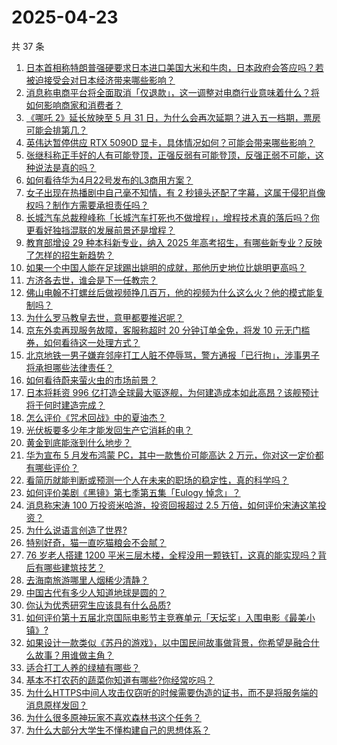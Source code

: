 # 2025-04-23

共 37 条

<!-- BEGIN -->
<!-- 最后更新时间 Wed Apr 23 2025 01:19:21 GMT+0800 (China Standard Time) -->

1. [日本首相称特朗普强硬要求日本进口美国大米和牛肉，日本政府会答应吗？若被迫接受会对日本经济带来哪些影响？](https://www.zhihu.com/question/1897991291586962200)
1. [消息称电商平台将全面取消「仅退款」，这一调整对电商行业意味着什么？将如何影响商家和消费者？](https://www.zhihu.com/question/1898080865973662500)
1. [《哪吒 2》延长放映至 5 月 31 日，为什么会再次延期？进入五一档期，票房可能会排第几？](https://www.zhihu.com/question/1897967366580691500)
1. [英伟达暂停供应 RTX 5090D 显卡，具体情况如何？可能会带来哪些影响？](https://www.zhihu.com/question/1897224478980809200)
1. [张继科称正手好的人有可能登顶，正强反弱有可能登顶，反强正弱不可能，这种说法是真的吗？](https://www.zhihu.com/question/1897703649792202200)
1. [如何看待华为4月22号发布的L3商用方案？](https://www.zhihu.com/question/1898105008437847300)
1. [女子出现在热播剧中自己毫不知情，有 2 秒镜头还配了字幕，这属于侵犯肖像权吗？制作方需要承担责任吗？](https://www.zhihu.com/question/1897390300189651000)
1. [长城汽车总裁穆峰称「长城汽车打死也不做增程」，增程技术真的落后吗？你更看好独挡混联的发展前景还是增程？](https://www.zhihu.com/question/1897746802142306300)
1. [教育部增设 29 种本科新专业，纳入 2025 年高考招生，有哪些新专业？反映了怎样的招生新趋势？](https://www.zhihu.com/question/1897959954473776400)
1. [如果一个中国人能在足球踢出姚明的成就，那他历史地位比姚明更高吗？](https://www.zhihu.com/question/1895553554913138000)
1. [方济各去世，谁会是下一任教宗？](https://www.zhihu.com/question/1897695631277027800)
1. [佛山电翰不打螺丝后做视频挣几百万，他的视频为什么这么火？他的模式能复制吗？](https://www.zhihu.com/question/1896626988447392000)
1. [为什么罗马教皇去世，意甲都要推迟呢？](https://www.zhihu.com/question/1897917099034276400)
1. [京东外卖再现服务故障，客服称超时 20 分钟订单全免，将发 10 元无门槛券，如何看待这一处理方式？](https://www.zhihu.com/question/1898004011774342700)
1. [北京地铁一男子嫌弃邻座打工人脏不停辱骂，警方通报「已行拘」，涉事男子将承担哪些法律责任？](https://www.zhihu.com/question/1897598981221093600)
1. [如何看待蔚来萤火虫的市场前景？](https://www.zhihu.com/question/1897041127921653200)
1. [日本将耗资 996 亿打造全球最大驱逐舰，为何建造成本如此高昂？该舰预计将于何时建造完成？](https://www.zhihu.com/question/1897611084057265000)
1. [怎么评价《咒术回战》中的夏油杰？](https://www.zhihu.com/question/428859226)
1. [光伏板要多少年才能发回生产它消耗的电？](https://www.zhihu.com/question/8943495780)
1. [黄金到底能涨到什么地步？](https://www.zhihu.com/question/1895842686189168600)
1. [华为宣布 5 月发布鸿蒙 PC，其中一款售价可能高达 2 万元，你对这一定价都有哪些评价？](https://www.zhihu.com/question/1896159845276696600)
1. [看简历就能判断或预测一个人在未来的职场的稳定性，真的科学吗？](https://www.zhihu.com/question/591909441)
1. [如何评价美剧《黑镜》第七季第五集「Eulogy 悼念」？](https://www.zhihu.com/question/1894065695983118000)
1. [消息称宋涛 100 万投资米哈游，投资回报超过 2.5 万倍，如何评价宋涛这笔投资？](https://www.zhihu.com/question/1897396503166838800)
1. [为什么说语言创造了世界?](https://www.zhihu.com/question/402371778)
1. [特别好奇，猫一直吃猫粮会不会腻？](https://www.zhihu.com/question/614835046)
1. [76 岁老人搭建 1200 平米三层木楼，全程没用一颗铁钉，这真的能实现吗？背后有哪些建筑技艺？](https://www.zhihu.com/question/1897347242664358700)
1. [去海南旅游哪里人烟稀少清静？](https://www.zhihu.com/question/650156353)
1. [中国古代有多少人知道地球是圆的？](https://www.zhihu.com/question/1894538273952612900)
1. [你认为优秀研究生应该具有什么品质?](https://www.zhihu.com/question/1895407676999046100)
1. [如何评价第十五届北京国际电影节主竞赛单元「天坛奖」入围电影《最美小镇》?](https://www.zhihu.com/question/1896290760476820700)
1. [如果设计一款类似《苏丹的游戏》，以中国民间故事做背景，你希望是融合什么故事？用谁做主角？](https://www.zhihu.com/question/1896586158235964200)
1. [适合打工人养的绿植有哪些？](https://www.zhihu.com/question/1888635188474540500)
1. [基本不打农药的蔬菜你知道有哪些?你经常吃吗？](https://www.zhihu.com/question/1888786361957475800)
1. [为什么HTTPS中间人攻击仅窃听的时候需要伪造的证书，而不是将服务端的消息原样发回？](https://www.zhihu.com/question/641399352)
1. [为什么很多原神玩家不喜欢森林书这个任务？](https://www.zhihu.com/question/1891833429378717000)
1. [为什么大部分大学生不懂构建自己的思想体系？](https://www.zhihu.com/question/650300547)

<!-- END -->
